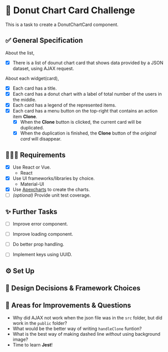 # 🍩 Donut Chart Card Challenge

This is a task to create a DonutChartCard component.

## ✅ General Specification
About the list,
- [x] There is a list of dounut chart card that shows data provided by a JSON dataset, using AJAX request.

About each widget(card),
- [x] Each card has a title.
- [x] Each card has a donut chart with a label of total number of the users in the middle.
- [x] Each card has a legend of the represented items.
- [x] Each card has a menu button on the top-right that contains an action item **Clone**.
  - [x] When the **Clone** button is clicked, the current card will be duplicated.
  - [x] When the duplication is finished, the **Clone** button of the *original card* will disappear. 

## 👩🏻‍💻 Requirements
- [x] Use React or Vue.
  - React
- [x] Use UI frameworks/libraries by choice.
  - Material-UI
- [x] Use [Apexcharts](https://apexcharts.com/) to create the charts.
- [ ] *(optional)* Provide unit test coverage.

## ✨ Further Tasks
- [ ] Improve error component.
- [ ] Improve loading component.
- [ ] Do better prop handling.
- [ ] Implement keys using UUID.
 

## ⚙️ Set Up

## 🎨 Design Decisions & Framework Choices

## 💯 Areas for Improvements & Questions
- Why did AJAX not work when the json file was in the `src` folder, but did work in the `public` folder?
- What would be the better way of writing `handleClone` funtion?
- What is the best way of making dashed line *without* using background image?
- Time to learn **Jest**!
